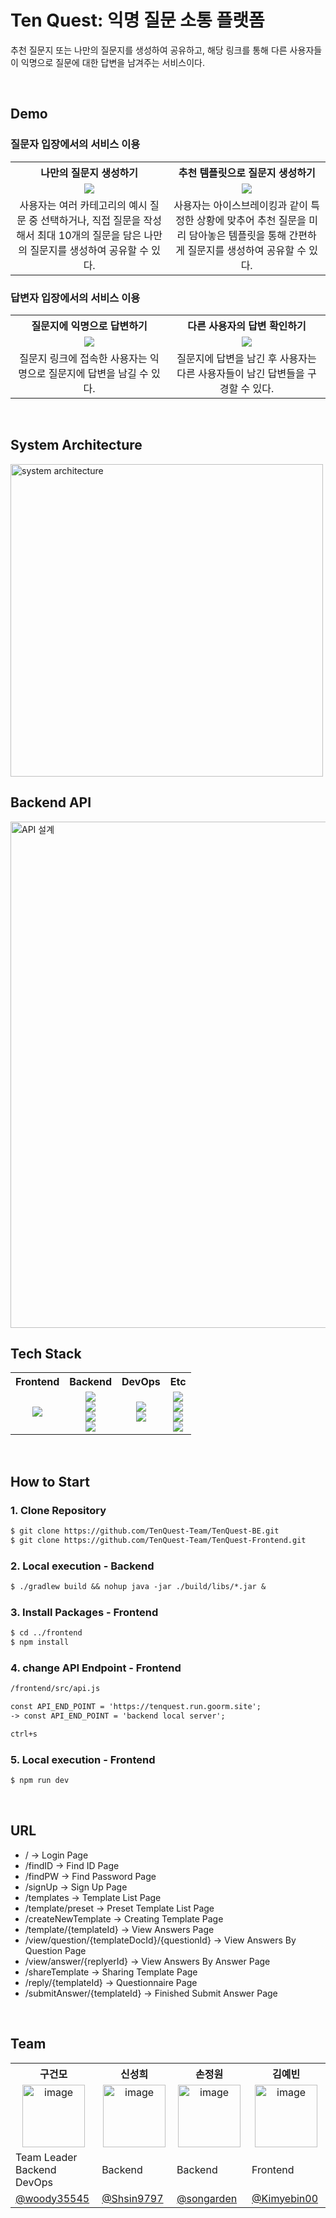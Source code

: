 
  
# Ten Quest: 익명 질문 소통 플랫폼
추천 질문지 또는 나만의 질문지를 생성하여 공유하고, 해당 링크를 통해 다른 사용자들이 익명으로 질문에 대한 답변을 남겨주는 서비스이다.

<br/>

## Demo

### 질문자 입장에서의 서비스 이용
<table>
  <tr>
    <th align="center" width='350px'>
      나만의 질문지 생성하기
    </th>
    <th align="center" width='350px'>
      추천 템플릿으로 질문지 생성하기
    </th>
  </tr>
  <tr>
    <td align="center" width='350px'>
      <img src='https://github.com/TenQuest-Team/.github/assets/70912819/64caac07-daff-467c-9fe9-1e926069424a' />
    </td>
    <td align="center" width='350px'>
      <img src='https://github.com/TenQuest-Team/.github/assets/70912819/c6de43d1-0aed-46bc-8339-32cc83f13086' />
    </td>
  </tr>
  <tr>
    <td align="center" width='350px'>
      사용자는 여러 카테고리의 예시 질문 중 선택하거나, 직접 질문을 작성해서 최대 10개의 질문을 담은 나만의 질문지를 생성하여 공유할 수 있다.
    </td>
    <td align="center" width='350px'>
      사용자는 아이스브레이킹과 같이 특정한 상황에 맞추어 추천 질문을 미리 담아놓은 템플릿을 통해 간편하게 질문지를 생성하여 공유할 수 있다.
    </td>
  </tr>
</table>

### 답변자 입장에서의 서비스 이용
<table>
  <tr>
    <th align="center" width='350px'>
      질문지에 익명으로 답변하기
    </th>
    <th align="center" width='350px'>
      다른 사용자의 답변 확인하기
    </th>
  </tr>
  <tr>
    <td align="center" width='350px'>
      <img src='https://github.com/TenQuest-Team/.github/assets/70912819/2c8ffc16-02c4-47ab-b288-6a4fa033071f' />
    </td>
    <td align="center" width='350px'>
      <img src='https://github.com/TenQuest-Team/.github/assets/70912819/b1b46339-6e2c-4df3-b83f-e74e091f31cf' />
    </td>
  </tr>
  <tr>
    <td align="center" width='350px'>
      질문지 링크에 접속한 사용자는 익명으로 질문지에 답변을 남길 수 있다.
    </td>
    <td align="center" width='350px'>
      질문지에 답변을 남긴 후 사용자는 다른 사용자들이 남긴 답변들을 구경할 수 있다.
    </td>
  </tr>
</table>


<br/>

## System Architecture
<img width="500" alt="system architecture" src="https://github.com/TenQuest-Team/.github/assets/70912819/f1f93a1e-2b72-4b4b-8786-38f0ac08c53b">



<br/>

## Backend API
<img width="810" alt="API 설계" src="https://github.com/TenQuest-Team/.github/assets/70912819/bbb775fe-d787-4997-aaa1-e96deb95dd83">




<br/>



## Tech Stack
<table>
  <tbody>
    <tr>
      <th align="center">Frontend</th>
      <th align="center">Backend</th>
      <th align="center">DevOps</th>
      <th align="center">Etc</th>
    </tr>
    <tr>
      <td align="center"> 
        <img src="https://img.shields.io/badge/JAVASCRIPT-F7DF1E?style=flat&logo=JAVASCRIPT&logoColor=white" />
      </td>
      <td align="center">
        <img src="https://img.shields.io/badge/JAVA-007396?style=flat&logo=Java&logoColor=white"> 
        <br />
        <img src="https://img.shields.io/badge/SPRING BOOT-6DB33F?style=flat&logo=SPRING BOOT&logoColor=white" />
        <br />
        <img src="https://img.shields.io/badge/SPRING SECURITY-6DB33F?style=flat&logo=SPRING SECURITY&logoColor=white" />
        <br />
        <img src="https://img.shields.io/badge/MYSQL-4479A1?style=flat&logo=MYSQL&logoColor=white" />
      </td>
      <td align="center">
        <img src="https://img.shields.io/badge/GOORM-000000?style=flat&logoColor=white" />
        <br />
        <img src="https://img.shields.io/badge/NGINX-009639?style=flat&logo=NGINX&logoColor=white" /></td>
      <td align="center">
        <img src="https://img.shields.io/badge/POSTMAN-FF6C37?style=flat&logo=POSTMAN&logoColor=white" />
        <br />
        <img src="https://img.shields.io/badge/GIT-F05032?style=flat&logo=GIT&logoColor=white" />
        <br />
        <img src="https://img.shields.io/badge/FIGMA-F24E1E?style=flat&logo=FIGMA&logoColor=white" />
        <br />
        <img src="https://img.shields.io/badge/NOTION-000000?style=flat&logo=Notion&logoColor=white" />
      </td>
    </tr>
  </tbody>
</table>


<br/>

## How to Start
### 1. Clone Repository
```markdown
$ git clone https://github.com/TenQuest-Team/TenQuest-BE.git
$ git clone https://github.com/TenQuest-Team/TenQuest-Frontend.git
```

### 2. Local execution - Backend
```markdown
$ ./gradlew build && nohup java -jar ./build/libs/*.jar &
```

### 3. Install Packages - Frontend
```markdown
$ cd ../frontend
$ npm install
```

### 4. change API Endpoint - Frontend
```markdown
/frontend/src/api.js

const API_END_POINT = 'https://tenquest.run.goorm.site';
-> const API_END_POINT = 'backend local server';

ctrl+s
```

### 5. Local execution - Frontend
```markdown
$ npm run dev
```




<br/>

## **URL**
- / → Login Page
- /findID -> Find ID Page
- /findPW -> Find Password Page
- /signUp -> Sign Up Page
- /templates -> Template List Page
- /template/preset -> Preset Template List Page
- /createNewTemplate -> Creating Template Page
- /template/{templateId} -> View Answers Page
- /view/question/{templateDocId}/{questionId} -> View Answers By Question Page
- /view/answer/{replyerId} -> View Answers By Answer Page
- /shareTemplate -> Sharing Template Page
- /reply/{templateId} -> Questionnaire Page
- /submitAnswer/{templateId} -> Finished Submit Answer Page


<br/>

## Team
<table>
  <tbody>
    <tr width='100%'>
      <th align="center" width='14%'>구건모</th>
      <th align="center" width='14%'>신성희</th>
      <th align="center" width='14%'>손정원</th>
      <th align="center" width='14%'>김예빈</th>
    </tr>
    <tr>
      <td align="center"><img width="100" alt="image" src="https://github.com/TenQuest-Team/.github/assets/84436996/8e0edbb1-2c03-482f-a945-7ee455885da5"></td>
      <td align='center'><img width="100" alt="image" src="">
</td>
      <td align='center'><img width="100" alt="image" src="">
</td>
      <td align='center'><img width="100" alt="image" src="https://github.com/2023-Summer-Bootcamp-TeamD/.github/assets/70912819/9a9bc664-2e25-4992-a1df-62371430bc4c">
</td>
    </tr>
    <tr>
      <td>Team Leader<br/>Backend<br />DevOps</td>
      <td>Backend</td>
      <td>Backend</td>
      <td>Frontend</td>
    </tr>
    <tr>
      <td width="150"><a href="https://github.com/woody35545">@woody35545</a></td>
      <td width="150"><a href="https://github.com/Shsin9797">@Shsin9797</a></td>
      <td width="150"><a href="https://github.com/songarden">@songarden</a></td>
      <td width="150"><a href="https://github.com/Kimyebin00">@Kimyebin00</a></td>
    </tr>
  </tbody>
</table>

